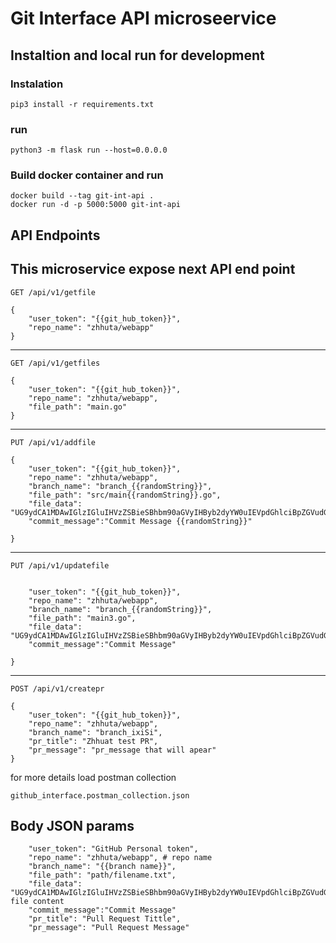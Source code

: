 # Git Interface API microseervice 
## Instaltion and local run for development
### Instalation
```
pip3 install -r requirements.txt
```
### run
```
python3 -m flask run --host=0.0.0.0
```
### Build docker container and run
```
docker build --tag git-int-api .
docker run -d -p 5000:5000 git-int-api
```
## API Endpoints
This microservice expose next API end point
-----
```GET /api/v1/getfile```
```
{
    "user_token": "{{git_hub_token}}",
    "repo_name": "zhhuta/webapp"
}
```
-----
```GET /api/v1/getfiles```
```
{
    "user_token": "{{git_hub_token}}",
    "repo_name": "zhhuta/webapp",
    "file_path": "main.go"
}
```
-----
```PUT /api/v1/addfile```
```
{
    "user_token": "{{git_hub_token}}",
    "repo_name": "zhhuta/webapp",
    "branch_name": "branch_{{randomString}}",
    "file_path": "src/main{{randomString}}.go",
    "file_data": "UG9ydCA1MDAwIGlzIGluIHVzZSBieSBhbm90aGVyIHByb2dyYW0uIEVpdGhlciBpZGVudGlmeSBhbmQgc3RvcCB0aGF0IHByb2dyYW0sIG9yIHN0YXJ0IHRoZSBzZXJ2ZXIgd2l0aCBhIGRpZmZlcmVudCBwb3J0Lgo=",
    "commit_message":"Commit Message {{randomString}}"

}
```
-----
```PUT /api/v1/updatefile```
```

    "user_token": "{{git_hub_token}}",
    "repo_name": "zhhuta/webapp",
    "branch_name": "branch_{{randomString}}",
    "file_path": "main3.go",
    "file_data": "UG9ydCA1MDAwIGlzIGluIHVzZSBieSBhbm90aGVyIHByb2dyYW0uIEVpdGhlciBpZGVudGlmeSBhbmQgc3RvcCB0aGF0IHByb2dyYW0sIG9yIHN0YXJ0IHRoZSBzZXJ2ZXIgd2l0aCBhIGRpZmZlcmVudCBwb3J0Lgo=",
    "commit_message":"Commit Message"

}
```
-----
```POST /api/v1/createpr```
```
{
    "user_token": "{{git_hub_token}}",
    "repo_name": "zhhuta/webapp",
    "branch_name": "branch_ixiSi",
    "pr_title": "Zhhuat test PR",
    "pr_message": "pr_message that will apear"
}
```

for more details load postman collection  
```
github_interface.postman_collection.json
```

## Body JSON params
```
    "user_token": "GitHub Personal token",
    "repo_name": "zhhuta/webapp", # repo name 
    "branch_name": "{{branch name}}",
    "file_path": "path/filename.txt",
    "file_data": "UG9ydCA1MDAwIGlzIGluIHVzZSBieSBhbm90aGVyIHByb2dyYW0uIEVpdGhlciBpZGVudGlmeSBhbmQgc3RvcCB0aGF0IHByb2dyYW0sIG9yIHN0YXJ0IHRoZSBzZXJ2ZXIgd2l0aCBhIGRpZmZlcmVudCBwb3J0Lgo=",#base64encoded file content
    "commit_message":"Commit Message"
    "pr_title": "Pull Request Tittle",
    "pr_message": "Pull Request Message"
```